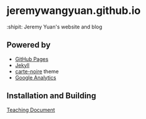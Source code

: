 # jeremywangyuan.github.io

:shipit: Jeremy Yuan's website and blog


## Powered by

- [GitHub Pages](https://pages.github.com/)
- [Jekyll](https://jekyllrb.com/)
- [carte-noire](http://carte-noire.jacobtomlinson.co.uk/) theme
- [Google Analytics](http://www.google.com/analytics/)

## Installation and Building

[Teaching Document](https://github.com/jeremywangyuan/Jeremywangyuan.github.io/blob/master/_posts/teaching%20doc.md)